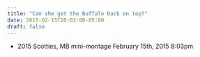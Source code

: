 ```yaml
---
title: "Can she get the Buffalo back on top?"
date: 2015-02-15T20:03:00-05:00
draft: false
---
```

- 2015 Scotties, MB mini-montage February 15th, 2015 8:03pm